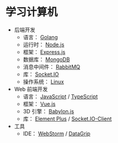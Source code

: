 # 学习计算机

- 后端开发
  - 语言： [Golang](backend-dev/Golang)
  - 运行时： [Node.js](backend-dev/Node.js)
  - 框架： [Express.js](backend-dev/Express.js)
  - 数据库： [MongoDB](backend-dev/MongoDB)
  - 消息中间件： [RabbitMQ](backend-dev/RabbitMQ)
  - 库： [Socket.IO](backend-dev/Socket.IO)
  - 操作系统： [Linux](backend-dev/Linux)
- Web 前端开发
  - 语言： [JavaScript](web-frontend-dev/JavaScript) / [TypeScript](web-frontend-dev/TypeScript)
  - 框架： [Vue.js](web-frontend-dev/Vue.js)
  - 3D 引擎： [Babylon.js](web-frontend-dev/Babylon.js)
  - 库： [Element Plus](web-frontend-dev/ElementPlus) / [Socket.IO-Client](web-frontend-dev/Socket.IO-Client)
- 工具
  - IDE： [WebStorm](tools/WebStorm) / [DataGrip](tools/DataGrip)
